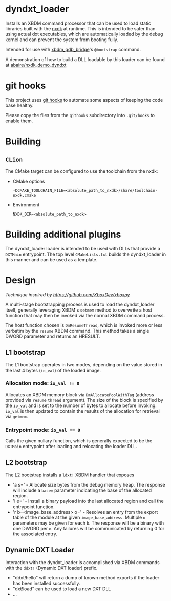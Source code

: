 # dyndxt_loader

Installs an XBDM command processor that can be used to load static libraries built with
the [nxdk](https://github.com/XboxDev/nxdk) at runtime. This is intended to be safer than using actual dxt executables,
which are automatically loaded by the debug kernel and can prevent the system from booting fully.

Intended for use with [xbdm_gdb_bridge](https://github.com/abaire/xbdm_gdb_bridge)'s `@bootstrap` command.

A demonstration of how to build a DLL loadable by this loader can be found
at [abaire/nxdk_demo_dyndxt](https://github.com/abaire/nxdk_demo_dyndxt)

# git hooks

This project uses [git hooks](https://git-scm.com/book/en/v2/Customizing-Git-Git-Hooks) to automate some aspects of
keeping the code base healthy.

Please copy the files from the `githooks` subdirectory into `.git/hooks` to enable them.

# Building

## `CLion`

The CMake target can be configured to use the toolchain from the nxdk:

* CMake options

  `-DCMAKE_TOOLCHAIN_FILE=<absolute_path_to_nxdk>/share/toolchain-nxdk.cmake`

* Environment

  `NXDK_DIR=<absolute_path_to_nxdk>`

# Building additional plugins

The dyndxt_loader loader is intended to be used with DLLs that provide a `DXTMain` entrypoint. The top
level `CMakeLists.txt` builds the dyndxt_loader in this manner and can be used as a template.

# Design

*Technique inspired by https://github.com/XboxDev/xboxpy*

A multi-stage bootstrapping process is used to load the dyndxt_loader itself, generally leveraging XBDM's `setmem`
method to overwrite a host function that may then be invoked via the normal XBDM command process.

The host function chosen is `DmResumeThread`, which is invoked more or less verbatim by the `resume` XBDM command. This
method takes a single DWORD parameter and returns an HRESULT.

## L1 bootstrap

The L1 bootstrap operates in two modes, depending on the value stored in the last 4 bytes (`io_val`) of the loaded
image.

### Allocation mode: `io_val != 0`

Allocates an XBDM memory block via `DmAllocatePoolWithTag` (address provided via `resume` `thread` argument). The size
of the block is specified by the `io_val` and is set to the number of bytes to allocate before invoking. `io_val` is
then updated to contain the results of the allocation for retrieval via `getmem`.

### Entrypoint mode: `io_val == 0`

Calls the given nullary function, which is generally expected to be the `DXTMain` entrypoint after loading and
relocating the loader DLL.

## L2 bootstrap

The L2 bootstrap installs a `ldxt!` XBDM handler that exposes

* 'a s=<size>' - Allocate size bytes from the debug memory heap. The response will include a `base=` parameter
  indicating the base of the allocated region.
* 'i e=<entrypoint>' - Install a binary payload into the last allocated region and call the entrypoint function.
* 'r b=<image_base_address> o=<ordinal>' - Resolves an entry from the export table of the module at the
  given `image_base_address`. Multiple `o` parameters may be given for each `b`. The response will be a binary with one
  DWORD per `o`. Any failures will be communicated by returning 0 for the associated entry.

## Dynamic DXT Loader

Interaction with the dyndxt_loader is accomplished via XBDM commands with the `ddxt!` (Dynamic DXT loader) prefix.

* "ddxt!hello" will return a dump of known method exports if the loader has been installed successfully.
* "dxt!load" can be used to load a new DXT DLL
* ...
